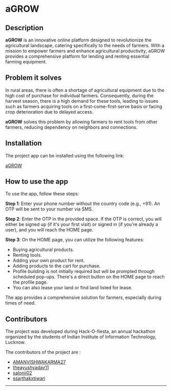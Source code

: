 # aGROW


## Description

**aGROW** is an innovative online platform designed to revolutionize the agricultural landscape,
catering specifically to the needs of farmers. With a mission to empower farmers and enhance 
agricultural productivity, aGROW provides a comprehensive platform for lending and renting essential 
farming equipment.

## Problem it solves

In rural areas, there is often a shortage of agricultural equipment due to the high cost of 
purchase for individual farmers. Consequently, during the harvest season, there is a high demand 
for these tools, leading to issues such as farmers acquiring tools on a first-come-first-serve 
basis or facing crop deterioration due to delayed access.

**aGROW** solves this problem by allowing farmers to rent tools from other farmers, reducing 
dependency on neighbors and connections.

## Installation 

The project app can be installed using the following link:

[aGROW](https://drive.google.com/file/d/1Np6XCI-wSZmMSv56Fej98ScBhQO4mcn3/view?usp=sharing)

## How to use the app

To use the app, follow these steps:

**Step 1**: Enter your phone number without the country code (e.g., +91). An OTP will be sent 
to your number via SMS.

**Step 2**: Enter the OTP in the provided space. If the OTP is correct, you will either be 
signed up (if it's your first visit) or signed in (if you're already a user), and you will 
reach the HOME page.

**Step 3**: On the HOME page, you can utilize the following features:

- Buying agricultural products.
- Renting tools.
- Adding your own product for rent.
- Adding products to the cart for purchase.
- Profile building is not initially required but will be prompted through scheduled pop-ups. 
There's a direct button on the HOME page to reach the profile page.
- You can also lease your land or find land listed for lease.

The app provides a comprehensive solution for farmers, especially during times of need.

## Contributors

The project was developed during Hack-O-fiesta, an annual hackathon organized by the students 
of Indian Institute of Information Technology, Lucknow.

The contributors of the project are :

  * [AMANVISHWAKARMA27](https://github.com/AMANVISHWAKARMA27)
  * [theayushyadav11](https://github.com/theayushyadav11)
  * [salonii02](https://github.com/salonii02)
  * [ssarthakxtiwari](https://github.com/sarthakxtiwari)


------------------------------------------------------------------------------------------------


